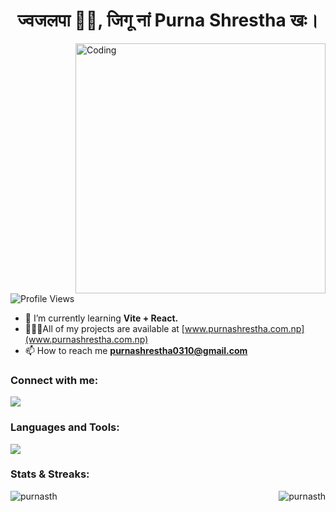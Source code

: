 <!-- [![MasterHead](https://user-images.githubusercontent.com/44807606/125307809-c0ddc380-e306-11eb-9155-f5dc796d3163.gif)](https://purnashrestha.com.np) -->

<h1 align="center">ज्वजलपा 👋🏿, जिगू नां Purna Shrestha खः।</h1>

<img
  align="right"
  alt="Coding"
  width="400"
  src="https://camo.githubusercontent.com/8bf6f6d78abc81fcf9c49f10649423e73ea44bc248e83aaae8759d401c829a84/68747470733a2f2f70687973696373677572756b756c2e66696c65732e776f726470726573732e636f6d2f323031392f30322f6368617261637465722d312e676966"
/>

<br />
<img
  src="https://komarev.com/ghpvc/?username=purnasth&label=Profile%20views&color=0e75b6&style=for-the-badge"
  alt="Profile Views"
/>

- 🌱 I’m currently learning **Vite + React.**
- 👨🏿‍💻All of my projects are available at [www.purnashrestha.com.np](www.purnashrestha.com.np)
- 📫 How to reach me **purnashrestha0310@gmail.com**

<h3 align="left">Connect with me:</h3>
<p align="left">
  <a href="https://linkedin.com/in/purna-shrestha-0310ps" target="blank">
    <img src="https://skillicons.dev/icons?i=linkedin" />
  </a>
</p>

<h3>Languages and Tools:</h3>
<img
  src="https://skillicons.dev/icons?i=git,github,html,css,sass,bootstrap,tailwind,js,react,nodejs,php,mysql,c,cpp,py,ps,figma,ae"
/>

<h3>Stats & Streaks:</h3>
<p>
  <img
    align="left"
    src="https://github-readme-stats.vercel.app/api?username=purnasth&show_icons=true&locale=en"
    alt="purnasth"
  />
  <img
    align="right"
    src="https://github-readme-streak-stats.herokuapp.com/?user=purnasth&"
    alt="purnasth"
  />
</p>

<!-- <p>
 <img align="left"
    src="https://github-profile-trophy.vercel.app/?username=purnasth"
    alt="purnasth"
  />

  <img
  align="right"
  src="https://github-readme-stats.vercel.app/api/top-langs?username=purnasth&show_icons=true&locale=en&layout=compact"
    alt="purnasth"
  />
</p> -->
